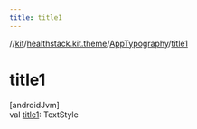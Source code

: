 ```yaml
---
title: title1
---
```

//[kit](../../../index.html)/[healthstack.kit.theme](../index.html)/[AppTypography](index.html)/[title1](title1.html)



# title1



[androidJvm]\
val [title1](title1.html): TextStyle




